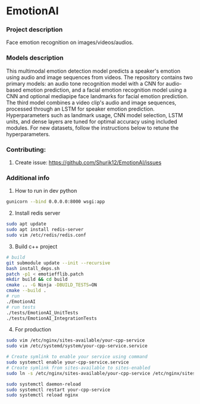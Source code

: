 # EmotionAI

### Project description
Face emotion recognition on images/videos/audios.

### Models description
This multimodal emotion detection model predicts a speaker's emotion using audio and image sequences from videos.
The repository contains two primary models: an audio tone recognition model with a CNN for audio-based emotion prediction, and a facial emotion recognition model using a CNN and optional mediapipe face landmarks for facial emotion prediction.
The third model combines a video clip's audio and image sequences, processed through an LSTM for speaker emotion prediction.
Hyperparameters such as landmark usage, CNN model selection, LSTM units, and dense layers are tuned for optimal accuracy using included modules.
For new datasets, follow the instructions below to retune the hyperparameters.

### Contributing:
1. Create issue: https://github.com/Shurik12/EmotionAI/issues

### Additional info
1. How to run in dev python
```bash
gunicorn --bind 0.0.0.0:8000 wsgi:app
```
2. Install redis server
```bash
sudo apt update
sudo apt install redis-server
sudo vim /etc/redis/redis.conf
```
3. Build c++ project
```bash
# build
git submodule update --init --recursive
bash install_deps.sh
patch -p1 < emotiefflib.patch
mkdir build && cd build
cmake .. -G Ninja -DBUILD_TESTS=ON
cmake --build .
# run
./EmotionAI
# run tests
./tests/EmotionAI_UnitTests
./tests/EmotionAI_IntegrationTests
```
4. For production
```bash
sudo vim /etc/nginx/sites-available/your-cpp-service
sudo vim /etc/systemd/system/your-cpp-service.service

# Create symlink to enable your service using command
sudo systemctl enable your-cpp-service.service 
# Create symlink from sites-available to sites-enabled
sudo ln -s /etc/nginx/sites-available/your-cpp-service /etc/nginx/sites-enabled/

sudo systemctl daemon-reload
sudo systemctl restart your-cpp-service
sudo systemctl reload nginx
```